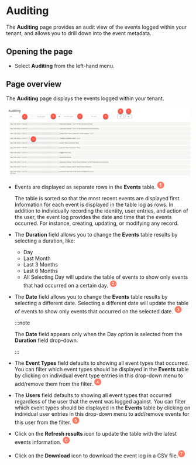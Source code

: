 # Auditing

<head>
  <meta name="guidename" content="Flow"/>
  <meta name="context" content="GUID-f31eb0a6-b159-4a34-90cb-1ddc1369b976"/>
</head>


The **Auditing** page provides an audit view of the events logged within your tenant, and allows you to drill down into the event metadata.

## Opening the page

-   Select **Auditing** from the left-hand menu.


## Page overview

The **Auditing** page displays the events logged within your tenant.

![The Auditing page](../Images/img-flow_auditing_c0bf3f6a-0657-4c43-adc6-6a9b55e02d86.png)

-   Events are displayed as separate rows in the **Events** table. ![Step 1](../Images/img-flo-Step1_ed936f88-97de-4cc1-98ac-9f351a84a1bb.png)

    The table is sorted so that the most recent events are displayed first. Information for each event is displayed in the table log as rows. In addition to individually recording the identity, user entries, and action of the user, the event log provides the date and time that the events occurred. For instance, creating, updating, or modifying any record.

-   The **Duration** field allows you to change the **Events** table results by selecting a duration, like:

    -   Day
    -   Last Month
    -   Last 3 Months
    -   Last 6 Months
    -   All
    Selecting Day will update the table of events to show only events that had occurred on a certain day. ![Step 2](../Images/img-flo-Step2_c61b5577-5d61-4de6-9cfd-7eb5f4587ce0.png)

-   The **Date** field allows you to change the **Events** table results by selecting a different date. Selecting a different date will update the table of events to show only events that occurred on the selected date. ![Step 3](../Images/img-flo-Step3_80c92964-4950-401a-b366-9af635fc20e7.png)

    :::note
    
    The **Date** field appears only when the Day option is selected from the **Duration** field drop-down.
    
    :::

-   The **Event Types** field defaults to showing all event types that occurred. You can filter which event types should be displayed in the **Events** table by clicking on individual event type entries in this drop-down menu to add/remove them from the filter. ![Step 4](../Images/img-flo-Step4_a9fc9306-20bb-4f06-b6c7-616c9df561cb.png)

-   The **Users** field defaults to showing all event types that occurred regardless of the user that the event was logged against. You can filter which event types should be displayed in the **Events** table by clicking on individual user entries in this drop-down menu to add/remove events for this user from the filter. ![Step 5](../Images/img-flo-Step5_68838705-dce4-47a0-b594-89406c339876.png)

-   Click on the **Refresh results** icon to update the table with the latest events information. ![Step 6](../Images/img-flo-Step6_f098fd71-e2a8-4aef-8268-e3002e1d0bf6.png)

-   Click on the **Download** icon to download the event log in a CSV file.![Step 7](../Images/img-flo-Step7_01fffaa6-6e6e-46e8-9522-35524f05f54d.png)